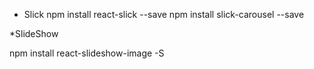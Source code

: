 * Slick
npm install react-slick --save
npm install slick-carousel --save

*SlideShow

npm install react-slideshow-image -S